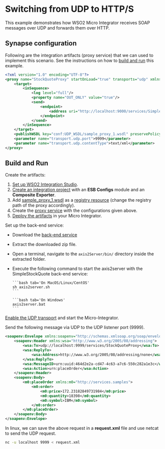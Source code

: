 # Switching from UDP to HTTP/S

This example demonstrates how WSO2 Micro Integrator receives SOAP messages over UDP and forwards them over HTTP.

## Synapse configuration

Following are the integration artifacts (proxy service) that we can used to implement this scenario. See the instructions on how to [build and run](#build-and-run) this example.

```xml 
<?xml version="1.0" encoding="UTF-8"?>
<proxy name="StockQuoteProxy" startOnLoad="true" transports="udp" xmlns="http://ws.apache.org/ns/synapse">
    <target>
        <inSequence>
            <log level="full"/>
            <property name="OUT_ONLY" value="true"/>
            <send>
                <endpoint>
                    <address uri="http://localhost:9000/services/SimpleStockQuoteService"/>
                </endpoint>
            </send>
        </inSequence>
    </target>
    <publishWSDL key="conf:UDP_WSDL/sample_proxy_1.wsdl" preservePolicy="true"/>
    <parameter name="transport.udp.port">9999</parameter>
    <parameter name="transport.udp.contentType">text/xml</parameter>
</proxy>
```

## Build and Run

Create the artifacts:

1. [Set up WSO2 Integration Studio]({{base_path}}/integrate/develop/installing-wso2-integration-studio).
2. [Create an integration project]({{base_path}}/integrate/develop/create-integration-project) with an <b>ESB Configs</b> module and an <b>Composite Exporter</b>.
3. Add [sample_proxy_1.wsdl](https://github.com/wso2-docs/WSO2_EI/blob/master/samples-protocol-switching/sample_proxy_1.wsdl) as a [registry resource]({{base_path}}/integrate/develop/creating-artifacts/creating-registry-resources) (change the registry path of the proxy accordingly). 
4. Create the [proxy service]({{base_path}}/integrate/develop/creating-artifacts/creating-a-proxy-service) with the configurations given above.
5. [Deploy the artifacts]({{base_path}}/integrate/develop/deploy-artifacts) in your Micro Integrator.

Set up the back-end service:

* Download the [back-end service](
https://github.com/wso2-docs/WSO2_EI/blob/master/Back-End-Service/axis2Server.zip)
* Extract the downloaded zip file.
* Open a terminal, navigate to the `axis2Server/bin/` directory inside the extracted folder.
* Execute the following command to start the axis2server with the SimpleStockQuote back-end service:
   
      ```bash tab='On MacOS/Linux/CentOS'
      sh axis2server.sh
      ```
          
      ```bash tab='On Windows'
      axis2server.bat
      ```

[Enable the UDP transport]({{base_path}}/install-and-setup/setup/mi-setup/transport_configurations/configuring-transports/#configuring-the-udp-transport) and start the Micro-Integrator.

Send the following message via UDP to the UDP listener port (9999).
```xml
<soapenv:Envelope xmlns:soapenv="http://schemas.xmlsoap.org/soap/envelope/">
    <soapenv:Header xmlns:wsa="http://www.w3.org/2005/08/addressing">
        <wsa:To>udp://localhost:9999/services/StockQuoteProxy</wsa:To>
        <wsa:ReplyTo>
            <wsa:Address>http://www.w3.org/2005/08/addressing/none</wsa:Address>
        </wsa:ReplyTo>
        <wsa:MessageID>urn:uuid:464d2e2a-cd47-4c63-a7c6-550c282a1e3c</wsa:MessageID>
        <wsa:Action>urn:placeOrder</wsa:Action>
    </soapenv:Header>
    <soapenv:Body>
        <m0:placeOrder xmlns:m0="http://services.samples">
            <m0:order>
                <m0:price>172.23182849731984</m0:price>
                <m0:quantity>18398</m0:quantity>
                <m0:symbol>IBM</m0:symbol>
            </m0:order>
        </m0:placeOrder>
    </soapenv:Body>
</soapenv:Envelope>
``` 
In linux, we can save the above request in a <strong>request.xml</strong> file and use netcat to send the UDP request. 

```bash
nc -u localhost 9999 < request.xml
```
